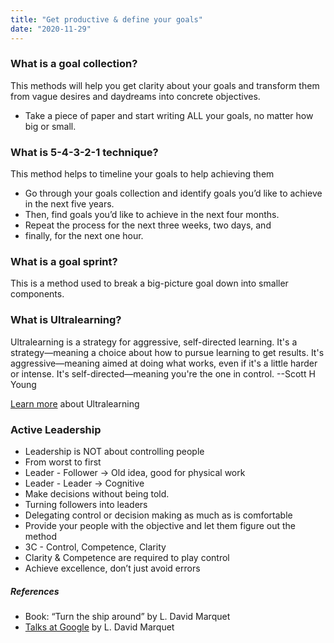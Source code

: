 ```yaml
---
title: "Get productive & define your goals"
date: "2020-11-29"
---
```


### What is a goal collection?
This methods will help you get clarity about your goals and transform them from vague desires and daydreams into concrete objectives. 
- Take a piece of paper and start writing ALL your goals, no matter how big or small.  

### What is 5-4-3-2-1 technique?
This method helps to timeline your goals to help achieving them
- Go through your goals collection and identify goals you’d like to achieve in the next five years. 
- Then, find goals you’d like to achieve in the next four months. 
- Repeat the process for the next three weeks, two days, and 
- finally, for the next one hour.

### What is a goal sprint?
This is a method used to break a big-picture goal down into smaller components. 

### What is Ultralearning?
Ultralearning is a strategy for aggressive, self-directed learning. It's a strategy—meaning a choice about how to pursue learning to get results. It's aggressive—meaning aimed at doing what works, even if it's a little harder or intense. It's self-directed—meaning you're the one in control. --Scott H Young

[Learn more](https://www.scotthyoung.com/blog/2016/07/28/ultralearn-diy-1/) about Ultralearning

### Active Leadership
- Leadership is NOT about controlling people 
- From worst to first
- Leader - Follower -> Old idea, good for physical work
- Leader - Leader -> Cognitive  
- Make decisions without being told.
- Turning followers into leaders
- Delegating control or decision making as much as is comfortable
- Provide your people with the objective and let them figure out the method
- 3C - Control, Competence, Clarity
- Clarity & Competence are required to play  control
- Achieve excellence, don’t just avoid errors

##### References
* Book: “Turn the ship around” by L. David Marquet
* [Talks at Google](https://www.youtube.com/watch?v=IzJL8zX3EVk) by L. David Marquet 